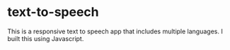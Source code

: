 # text-to-speech
This is a responsive text to speech app that includes multiple languages. I built this using Javascript. 
